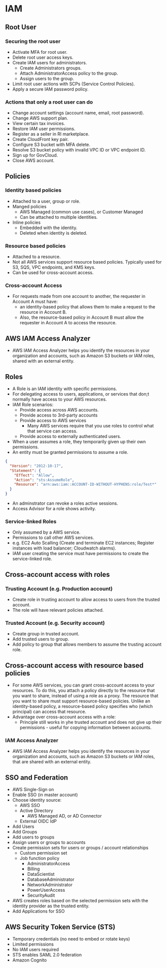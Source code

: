 # IAM

## Root User

### Securing the root user
* Activate MFA for root user.
* Delete root user access keys.
* Create IAM users for administrators.
    * Create Administrators groups.
    * Attach AdministratorAccess policy to the group.
    * Assign users to the group.
* Limit root user actions with SCPs (Service Control Policies).
* Apply a secure IAM password policy.

### Actions that only a root user can do
* Change account settings (account name, email, root password).
* Change AWS support plan.
* View certain tax invoices.
* Restore IAM user permissions.
* Register as a seller in RI marketplace.
* Create CloudFront key pair.
* Configure S3 bucket with MFA delete.
* Resolve S3 bucket policy with invalid VPC ID or VPC endpoint ID.
* Sign up for GovCloud.
* Close AWS account.

## Policies
### Identity based policies
* Attached to a user, group or role.
* Manged policies
    * AWS Managed (common use cases), or Customer Managed
    * Can be attached to multiple identities.
* Inline policies
    * Embedded with the identity.
    * Deleted when identity is deleted.

### Resource based policies
* Attached to a resource.
* Not all AWS services support resource based policies. Typically used for S3, SQS, VPC endpoints, and KMS keys.
* Can be used for cross-account access.

### Cross-account Access
* For requests made from one account to another, the requester in Account A must have:
    * an identity-based policy that allows them to make a request to the resource in Account B. 
    * Also, the resource-based policy in Account B must allow the requester in Account A to access the resource. 

## AWS IAM Access Analyzer
* AWS IAM Access Analyzer helps you identify the resources in your organization and accounts, such as Amazon S3 buckets or IAM roles, shared with an external entity. 

## Roles
* A Role is an IAM identity with specific permissions.
* For delegating access to users, applications, or services that don;t normally have access to your AWS resources.
* IAM Role scenarios:
  * Provide access across AWS accounts.
  * Provide access to 3rd-party accounts
  * Provide access to AWS services 
      * Many AWS services require that you use roles to control what that service can access. 
  * Provide access to externally authenticated users.
* When a user assumes a role, they temporarily given up their own permissions.
* An entity must be granted permissions to assume a role.
```json
{
  "Version": "2012-10-17",
  "Statement": {
    "Effect": "Allow",
    "Action": "sts:AssumeRole",
    "Resource": "arn:aws:iam::ACCOUNT-ID-WITHOUT-HYPHENS:role/Test*"
  }
}
```
* An adminstrator can revoke a roles active sessions.
* Access Advisor for a role shows activity.

### Service-linked Roles
* Only assumed by a AWS service.
* Permissions to call other AWS services.
* e.g. EC2 Auto Scalling (Create and terminate EC2 instances; Register instances with load balancer; Cloudwatch alarms).
* IAM user creating the service must have permissions to create the service-linked role.

## Cross-account access with roles
### Trusting Account (e.g. Production account)
* Create role in trusting account to allow access to users from the trusted account.
* The role will have relevant policies attached.
### Trusted Account (e.g. Security account)
* Create group in trusted account.
* Add trusted users to group.
* Add policy to group that allows members to assume the trusting account role.

## Cross-account access with resource based policies
* For some AWS services, you can grant cross-account access to your resources. To do this, you attach a policy directly to the resource that you want to share, instead of using a role as a proxy. The resource that you want to share must support resource-based policies. Unlike an identity-based policy, a resource-based policy specifies who (which principal) can access that resource.
* Advantage over cross-account access with a role:
    * Principle still works in yhe trusted account and does not give up their permissions - useful for copying information between accounts.

### IAM Access Analyzer
* AWS IAM Access Analyzer helps you identify the resources in your organization and accounts, such as Amazon S3 buckets or IAM roles, that are shared with an external entity.

## SSO and Federation
* AWS Single-Sign on
* Enable SSO (in master account)
* Choose identity source:
    * AWS SSO
    * Active Directory
        * AWS Managed AD, or AD Connector
    * External OIDC IdP
* Add Users
* Add Groups
* Add users to groups
* Assign users or groups to accounts
* Create permission sets for users or groups / account relationships
    * Custom permission set
    * Job function policy
        * AdministratorAccess
        * Billing
        * DataScientist
        * DatabaseAdministrator
        * NetworkAdministrator
        * PowerUserAccess
        * SecurityAudit
* AWS creates roles based on the selected permission sets with the identity provider as the trusted entity.
* Add Applications for SSO

## AWS Security Token Service (STS)
* Temporary credentials (no need to embed or rotate keys)
* Limited permissions
* No IAM users required
* STS enables SAML 2.0 federation
* Amazon Cognito
